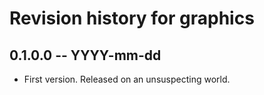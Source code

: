 # Revision history for graphics

## 0.1.0.0  -- YYYY-mm-dd

* First version. Released on an unsuspecting world.

